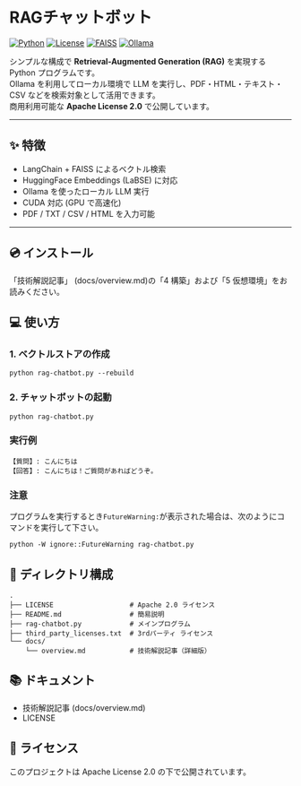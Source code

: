 # RAGチャットボット

[![Python](https://img.shields.io/badge/python-3.11-blue.svg)](https://www.python.org/)
[![License](https://img.shields.io/badge/license-Apache%202.0-green.svg)](LICENSE)
[![FAISS](https://img.shields.io/badge/vectorstore-FAISS-orange.svg)](https://github.com/facebookresearch/faiss)
[![Ollama](https://img.shields.io/badge/LLM-Ollama-lightgrey.svg)](https://ollama.ai/)

シンプルな構成で **Retrieval-Augmented Generation (RAG)** を実現する Python プログラムです。  
Ollama を利用してローカル環境で LLM を実行し、PDF・HTML・テキスト・CSV などを検索対象として活用できます。  
商用利用可能な **Apache License 2.0** で公開しています。

---

## ✨ 特徴
- LangChain + FAISS によるベクトル検索
- HuggingFace Embeddings (LaBSE) に対応
- Ollama を使ったローカル LLM 実行
- CUDA 対応 (GPU で高速化)
- PDF / TXT / CSV / HTML を入力可能

---

## 💿 インストール

「技術解説記事」 (docs/overview.md)の「4 構築」および「5 仮想環境」をお読みください。

## 💻 使い方

### 1. ベクトルストアの作成
```
python rag-chatbot.py --rebuild
```

### 2. チャットボットの起動
```
python rag-chatbot.py
```

### 実行例
```
【質問】: こんにちは
【回答】: こんにちは！ご質問があればどうぞ。
```

### 注意

プログラムを実行するとき`FutureWarning:`が表示された場合は、次のようにコマンドを実行して下さい。
```
python -W ignore::FutureWarning rag-chatbot.py
```

## 📂 ディレクトリ構成
```
.
├── LICENSE                   # Apache 2.0 ライセンス
├── README.md                 # 簡易説明
├── rag-chatbot.py            # メインプログラム
├── third_party_licenses.txt  # 3rdパーティ ライセンス
└── docs/
    └── overview.md           # 技術解説記事（詳細版）

```

## 📚 ドキュメント
* 技術解説記事 (docs/overview.md)
* LICENSE

## 📜 ライセンス
このプロジェクトは Apache License 2.0 の下で公開されています。

